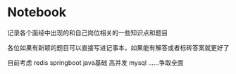 # Notebook
记录各个面经中出现的和自己岗位相关的一些知识点和题目


各位如果有新颖的题目可以直接写进记事本，如果能有解答或者标砖答案就更好了


目前考虑 redis springboot java基础 高并发 mysql ……争取全面
